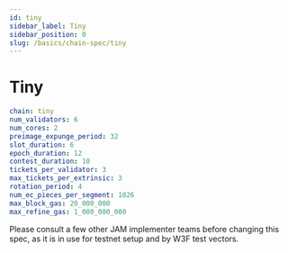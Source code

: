 ```yaml
---
id: tiny
sidebar_label: Tiny
sidebar_position: 0
slug: /basics/chain-spec/tiny
---
```


# Tiny

```yaml
chain: tiny
num_validators: 6
num_cores: 2
preimage_expunge_period: 32
slot_duration: 6
epoch_duration: 12
contest_duration: 10
tickets_per_validator: 3
max_tickets_per_extrinsic: 3
rotation_period: 4
num_ec_pieces_per_segment: 1026
max_block_gas: 20_000_000
max_refine_gas: 1_000_000_000
```

Please consult a few other JAM implementer teams before changing this spec, as it is in use for
testnet setup and by W3F test vectors.
